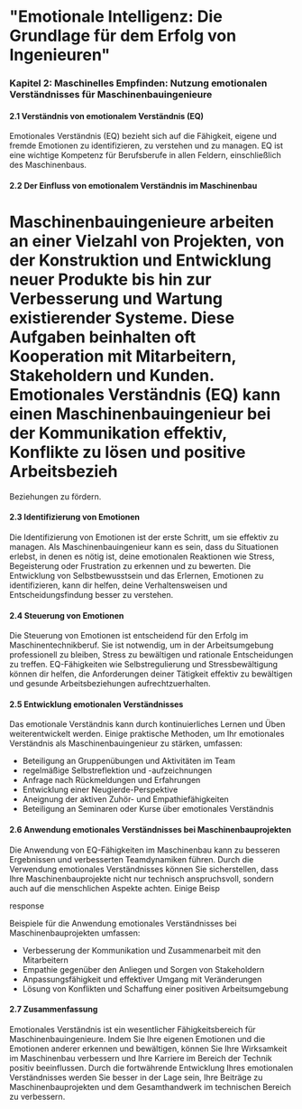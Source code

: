 # "**Emotionale Intelligenz: Die Grundlage für dem Erfolg von Ingenieuren**"

### Kapitel 2: Maschinelles Empfinden: Nutzung emotionalen Verständnisses für Maschinenbauingenieure

#### 2.1 Verständnis von emotionalem Verständnis (EQ)

Emotionales Verständnis (EQ) bezieht sich auf die Fähigkeit, eigene und fremde Emotionen zu identifizieren, zu verstehen und zu managen. EQ ist eine wichtige Kompetenz für Berufsberufe in allen Feldern, einschließlich des Maschinenbaus.

#### 2.2 Der Einfluss von emotionalem Verständnis im Maschinenbau

Maschinenbauingenieure arbeiten an einer Vielzahl von Projekten, von der Konstruktion und Entwicklung neuer Produkte bis hin zur Verbesserung und Wartung existierender Systeme. Diese Aufgaben beinhalten oft Kooperation mit Mitarbeitern, Stakeholdern und Kunden. Emotionales Verständnis (EQ) kann einen Maschinenbauingenieur bei der Kommunikation effektiv, Konflikte zu lösen und positive Arbeitsbezieh
===
Beziehungen zu fördern.

#### 2.3 Identifizierung von Emotionen

Die Identifizierung von Emotionen ist der erste Schritt, um sie effektiv zu managen. Als Maschinenbauingenieur kann es sein, dass du Situationen erlebst, in denen es nötig ist, deine emotionalen Reaktionen wie Stress, Begeisterung oder Frustration zu erkennen und zu bewerten. Die Entwicklung von Selbstbewusstsein und das Erlernen, Emotionen zu identifizieren, kann dir helfen, deine Verhaltensweisen und Entscheidungsfindung besser zu verstehen.

#### 2.4 Steuerung von Emotionen

Die Steuerung von Emotionen ist entscheidend für den Erfolg im Maschinentechnikberuf. Sie ist notwendig, um in der Arbeitsumgebung professionell zu bleiben, Stress zu bewältigen und rationale Entscheidungen zu treffen. EQ-Fähigkeiten wie Selbstregulierung und Stressbewältigung können dir helfen, die Anforderungen deiner Tätigkeit effektiv zu bewältigen und gesunde Arbeitsbeziehungen aufrechtzuerhalten.

#### 2.5 Entwicklung emotionalen Verständnisses

Das emotionale Verständnis kann durch kontinuierliches Lernen und Üben weiterentwickelt werden. Einige praktische Methoden, um Ihr emotionales Verständnis als Maschinenbauingenieur zu stärken, umfassen:

* Beteiligung an Gruppenübungen und Aktivitäten im Team
* regelmäßige Selbstreflektion und -aufzeichnungen
* Anfrage nach Rückmeldungen und Erfahrungen
* Entwicklung einer Neugierde-Perspektive
* Aneignung der aktiven Zuhör- und Empathiefähigkeiten
* Beteiligung an Seminaren oder Kurse über emotionales Verständnis

#### 2.6 Anwendung emotionales Verständnisses bei Maschinenbauprojekten

Die Anwendung von EQ-Fähigkeiten im Maschinenbau kann zu besseren Ergebnissen und verbesserten Teamdynamiken führen. Durch die Verwendung emotionales Verständnisses können Sie sicherstellen, dass Ihre Maschinenbauprojekte nicht nur technisch anspruchsvoll, sondern auch auf die menschlichen Aspekte achten. Einige Beisp

response

Beispiele für die Anwendung emotionales Verständnisses bei Maschinenbauprojekten umfassen:

* Verbesserung der Kommunikation und Zusammenarbeit mit den Mitarbeitern
* Empathie gegenüber den Anliegen und Sorgen von Stakeholdern
* Anpassungsfähigkeit und effektiver Umgang mit Veränderungen
* Lösung von Konflikten und Schaffung einer positiven Arbeitsumgebung

#### 2.7 Zusammenfassung

Emotionales Verständnis ist ein wesentlicher Fähigkeitsbereich für Maschinenbauingenieure. Indem Sie Ihre eigenen Emotionen und die Emotionen anderer erkennen und bewältigen, können Sie Ihre Wirksamkeit im Maschinenbau verbessern und Ihre Karriere im Bereich der Technik positiv beeinflussen. Durch die fortwährende Entwicklung Ihres emotionalen Verständnisses werden Sie besser in der Lage sein, Ihre Beiträge zu Maschinenbauprojekten und dem Gesamthandwerk im technischen Bereich zu verbessern.